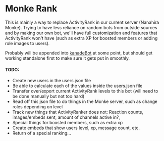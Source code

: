 # **Monke Rank**

This is mainly a way to replace ActivityRank in our current server (Nanahira Monke). Trying to have less reliance on random bots from outside sources and by making our own bot, we'll have full customization and features that ActivityRank won't have (such as extra XP for boosted members or adding role images to users).

Probably will be appended into [kanadeBot](kanadeBot) at some point, but should get working standalone first to make sure it gets put in smoothly.

#### **TODO:**
- Create new users in the users.json file
- Be able to calculate each of the values inside the users.json file
- Transfer over/export current ActivityRank levels to this bot (will need to be done manually but not too hard)
- Read off this json file to do things in the Monke server, such as change roles depending on level
- Track new things that ActivityRanker does not: Reaction counts, images/embeds sent, amount of channels active in?, 
- Special things for boosted members, such as extra xp
- Create embeds that show users level, xp, message count, etc.
- Return of a special ranking...
